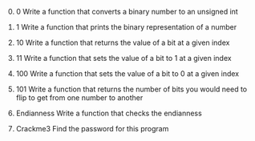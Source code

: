 0. 0
   Write a function that converts a binary number to an unsigned int

1. 1
   Write a function that prints the binary representation of a number

2. 10
   Write a function that returns the value of a bit at a given index

3. 11
   Write a function that sets the value of a bit to 1 at a given index

4. 100
   Write a function that sets the value of a bit to 0 at a given index

5. 101
   Write a function that returns the number of bits you would need to flip to get from one number to another

6. Endianness
   Write a function that checks the endianness

7. Crackme3
   Find the password for this program
